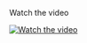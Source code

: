 Watch the video

[![Watch the video](https://img.youtube.com/vi/q-C6lwEHCG4/0.jpg)](https://youtu.be/q-C6lwEHCG4) 